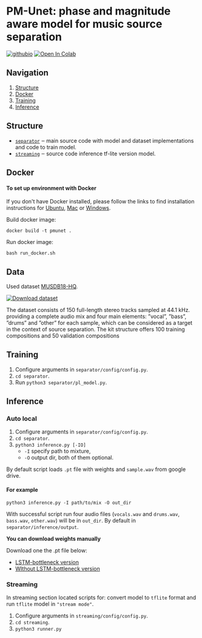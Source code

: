 # PM-Unet: phase and magnitude aware model for music source separation
 [![githubio](https://img.shields.io/badge/GitHub.io-Audio_Samples-blue?logo=Github&style=flat-square)](https://d-a-yakovlev.github.io/test/)
 [![Open In Colab](https://colab.research.google.com/assets/colab-badge.svg)](https://colab.research.google.com/drive/1OXlCZgd5KidMDZDUItOIT9ZA4IUJHXsZ?usp=sharing)

## Navigation
1. [Structure](#structure)
2. [Docker](#docker)
3. [Training](#training)
4. [Inference](#inference)

## Structure
- [`separator`](./separator) ‒ main source code with model and dataset implementations and code to train model.
- [`streaming`](./streaming/demo) ‒ source code inference tf-lite version model.

## Docker
#### To set up environment with Docker

If you don't have Docker installed, please follow the links to find installation instructions for [Ubuntu](https://docs.docker.com/desktop/install/linux-install/), [Mac](https://docs.docker.com/desktop/install/mac-install/) or [Windows](https://docs.docker.com/desktop/install/windows-install/).

Build docker image:

    docker build -t pmunet .

Run docker image:

    bash run_docker.sh

## Data
Used dataset [MUSDB18-HQ](https://sigsep.github.io/datasets/musdb.html#musdb18-hq-uncompressed-wav). 

[![Download dataset](https://img.shields.io/badge/Download%20dataset-65c73b)](https://zenodo.org/record/3338373/files/musdb18hq.zip?download=1)

The dataset consists of
150 full-length stereo tracks sampled at 44.1 kHz. providing a
complete audio mix and four main elements: ”vocal”, ”bass”,
”drums” and ”other” for each sample, which can be considered as a target in the context of source separation. The kit
structure offers 100 training compositions and 50 validation
compositions

## Training
1. Configure arguments in `separator/config/config.py`.
2. `cd separator`.
3. Run `python3 separator/pl_model.py`.

## Inference

### Auto local
1. Configure arguments in `separator/config/config.py`.
2. `cd separator`.
3. `python3 inference.py [-IO]`
    - `-I` specify path to mixture, 
    - `-O` output dir, both of them optional. 
    
By default script loads `.pt` file with weights and `sample.wav` from google drive.

#### For example
``` 
python3 inference.py -I path/to/mix -O out_dir
```
With successful script run four audio files (`vocals.wav` and `drums.wav`, `bass.wav`, `other.wav`) will be in `out_dir`. By default in `separator/inference/output`.

**You can download weights manually**

Download one the .pt file below:
 * [LSTM-bottleneck version](https://drive.google.com/file/d/18jT2TYffdRD1fL7wecAiM5nJPM_OKpNB/view?usp=drive_link)
 * [WIthout LSTM-bottleneck version](https://drive.google.com/file/d/1VO07OYbsnCuEJYRSuA8HhjlQnx6dbWX7/view?usp=drive_link)

 ### Streaming
 In streaming section located scripts for: convert model to `tflite` format and run `tflite` model in `"stream mode"`.

1. Configure arguments in `streaming/config/config.py`.
2. `cd streaming`.
3. `python3 runner.py`
